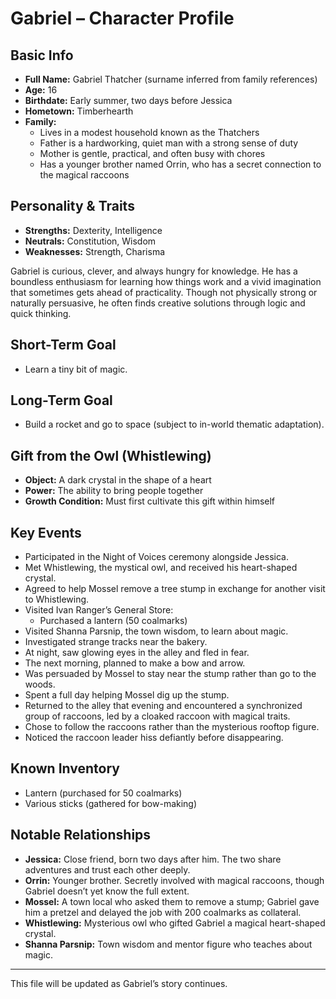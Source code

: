 # Gabriel – Character Profile

## Basic Info
- **Full Name:** Gabriel Thatcher (surname inferred from family references)
- **Age:** 16
- **Birthdate:** Early summer, two days before Jessica
- **Hometown:** Timberhearth
- **Family:**
  - Lives in a modest household known as the Thatchers
  - Father is a hardworking, quiet man with a strong sense of duty
  - Mother is gentle, practical, and often busy with chores
  - Has a younger brother named Orrin, who has a secret connection to the magical raccoons

## Personality & Traits
- **Strengths:** Dexterity, Intelligence
- **Neutrals:** Constitution, Wisdom
- **Weaknesses:** Strength, Charisma

Gabriel is curious, clever, and always hungry for knowledge. He has a boundless enthusiasm for learning how things work and a vivid imagination that sometimes gets ahead of practicality. Though not physically strong or naturally persuasive, he often finds creative solutions through logic and quick thinking.

## Short-Term Goal
- Learn a tiny bit of magic.

## Long-Term Goal
- Build a rocket and go to space (subject to in-world thematic adaptation).

## Gift from the Owl (Whistlewing)
- **Object:** A dark crystal in the shape of a heart
- **Power:** The ability to bring people together
- **Growth Condition:** Must first cultivate this gift within himself

## Key Events
- Participated in the Night of Voices ceremony alongside Jessica.
- Met Whistlewing, the mystical owl, and received his heart-shaped crystal.
- Agreed to help Mossel remove a tree stump in exchange for another visit to Whistlewing.
- Visited Ivan Ranger’s General Store:
  - Purchased a lantern (50 coalmarks)
- Visited Shanna Parsnip, the town wisdom, to learn about magic.
- Investigated strange tracks near the bakery.
- At night, saw glowing eyes in the alley and fled in fear.
- The next morning, planned to make a bow and arrow.
- Was persuaded by Mossel to stay near the stump rather than go to the woods.
- Spent a full day helping Mossel dig up the stump.
- Returned to the alley that evening and encountered a synchronized group of raccoons, led by a cloaked raccoon with magical traits.
- Chose to follow the raccoons rather than the mysterious rooftop figure.
- Noticed the raccoon leader hiss defiantly before disappearing.

## Known Inventory
- Lantern (purchased for 50 coalmarks)
- Various sticks (gathered for bow-making)

## Notable Relationships
- **Jessica:** Close friend, born two days after him. The two share adventures and trust each other deeply.
- **Orrin:** Younger brother. Secretly involved with magical raccoons, though Gabriel doesn’t yet know the full extent.
- **Mossel:** A town local who asked them to remove a stump; Gabriel gave him a pretzel and delayed the job with 200 coalmarks as collateral.
- **Whistlewing:** Mysterious owl who gifted Gabriel a magical heart-shaped crystal.
- **Shanna Parsnip:** Town wisdom and mentor figure who teaches about magic.

---
This file will be updated as Gabriel’s story continues.
